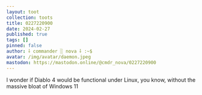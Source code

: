 ```yaml
---
layout: toot
collection: toots
title: 0227220900
date: 2024-02-27
published: true
tags: []
pinned: false
author: ⸸ commander ░ nova ⸸ :~$
avatar: /img/avatar/daemon.jpeg
mastodon: https://mastodon.online/@cmdr_nova/0227220900
---
```


I wonder if Diablo 4 would be functional under Linux, you know, without the massive bloat of Windows 11
